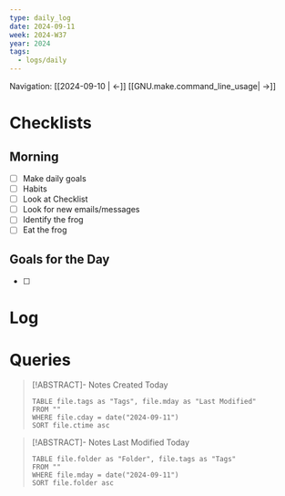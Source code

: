 ```yaml
---
type: daily_log
date: 2024-09-11
week: 2024-W37
year: 2024
tags:
  - logs/daily
---
```

Navigation: [[2024-09-10 | <-]] [[GNU.make.command_line_usage| ->]]
# Checklists
## Morning
- [ ] Make daily goals
- [ ] Habits
- [ ] Look at Checklist
- [ ] Look for new emails/messages
- [ ] Identify the frog
- [ ] Eat the frog

## Goals for the Day
- [ ] 
# Log

# Queries
> [!ABSTRACT]- Notes Created Today
> ```dataview
> TABLE file.tags as "Tags", file.mday as "Last Modified"
> FROM ""
> WHERE file.cday = date("2024-09-11")
> SORT file.ctime asc
> ```

> [!ABSTRACT]- Notes Last Modified Today
> ```dataview
> TABLE file.folder as "Folder", file.tags as "Tags"
> FROM ""
> WHERE file.mday = date("2024-09-11")
> SORT file.folder asc
> ```
